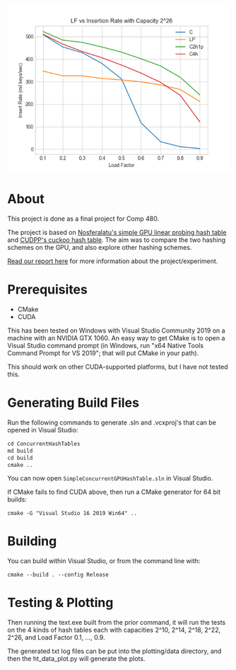 ![](plotting/insert_LFvSpeed.png)

# About

This project is done as a final project for Comp 480.

The project is based on [Nosferalatu's simple GPU linear probing hash table](https://github.com/nosferalatu/SimpleGPUHashTable) 
and [CUDPP's cuckoo hash table](https://github.com/cudpp/cudpp). The aim was to compare the two hashing schemes on the 
GPU, and also explore other hashing schemes. 

[Read our report here](http://nosferalatu.com/SimpleGPUHashTable.html) for more information about the project/experiment.

# Prerequisites

* CMake
* CUDA

This has been tested on Windows with Visual Studio Community 2019 on a machine with an NVIDIA GTX 1060.
An easy way to get CMake is to open a Visual Studio command prompt (in Windows, run "x64 Native Tools Command Prompt for
VS 2019"; that will put CMake in your path).

This should work on other CUDA-supported platforms, but I have not tested this.

# Generating Build Files

Run the following commands to generate .sln and .vcxproj's that can be opened in Visual Studio:

```
cd ConcurrentHashTables
md build
cd build
cmake ..
```

You can now open `SimpleConcurrentGPUHashTable.sln` in Visual Studio.

If CMake fails to find CUDA above, then run a CMake generator for 64 bit builds:
```
cmake -G "Visual Studio 16 2019 Win64" ..
```

# Building

You can build within Visual Studio, or from the command line with:

```
cmake --build . --config Release
```

# Testing & Plotting

Then running the text.exe built from the prior command, it will run the tests on the 4 kinds of hash tables each with capacities 2^10, 2^14, 2^18, 2^22, 
2^26, and Load Factor 0.1, ..., 0.9.

The generated txt log files can be put into the plotting/data directory, and then the ht_data_plot.py will generate the 
plots.
